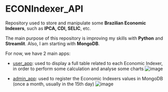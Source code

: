 # ECONIndexer_API
Repository used to store and manipulate some __Brazilian Economic Indexers__, such as __IPCA, CDI, SELIC__, etc.

The main purpose of this repository is improving my skills with __Python__ and __Streamlit__. Also, I am starting with __MongoDB__.

For now, we have 2 main apps:

 - [user_app](https://econindexerapi-user.streamlit.app/): used to display a full table related to each Economic Indexer, in order to perform some calculation and analyse some charts
![image](https://user-images.githubusercontent.com/70613924/235555553-0fa53b23-7b72-4410-94b5-14575c091d29.png)

- [admin_app](https://econindexerapi-insert.streamlit.app/): used to register the Economic Indexers values in MongoDB (once a month, usually in the 15th day)
![image](https://user-images.githubusercontent.com/70613924/235555422-c236e782-35a3-4bff-8e8b-94383373c330.png)
